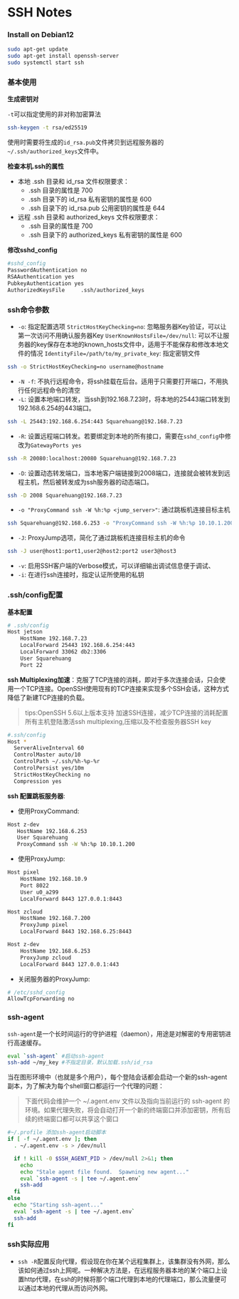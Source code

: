 # SSH Notes

### Install on Debian12
```bash
sudo apt-get update
sudo apt-get install openssh-server
sudo systemctl start ssh
```

### 基本使用

**生成密钥对**

`-t`可以指定使用的非对称加密算法

```bash
ssh-keygen -t rsa/ed25519
```
使用时需要将生成的`id_rsa.pub`文件拷贝到远程服务器的`~/.ssh/authorized_keys`文件中。

**检查本机.ssh的属性**
+ 本地 .ssh 目录和 id_rsa 文件权限要求：
  + .ssh 目录的属性是 700
  + .ssh 目录下的 id_rsa 私有密钥的属性是 600
  + .ssh 目录下的 id_rsa.pub 公用密钥的属性是 644
+ 远程 .ssh 目录和 authorized_keys 文件权限要求：
  + .ssh 目录的属性是 700
  + .ssh 目录下的 authorized_keys 私有密钥的属性是 600

**修改sshd_config**
```sh
#sshd_config
PasswordAuthentication no 
RSAAuthentication yes
PubkeyAuthentication yes
AuthorizedKeysFile     .ssh/authorized_keys
```

### ssh命令参数
+ `-o`: 指定配置选项
    `StrictHostKeyChecking=no`: 忽略服务器Key验证，可以让第一次访问不用确认服务器Key
    `UserKnownHostsFile=/dev/null`: 可以不让服务器的key保存在本地的known_hosts文件中，适用于不能保存和修改本地文件的情况
    `IdentityFile=/path/to/my_private_key`: 指定密钥文件
```sh
ssh -o StrictHostKeyChecking=no username@hostname
```
+ `-N -f`: 不执行远程命令，将ssh挂载在后台。适用于只需要打开端口，不用执行任何远程命令的清空
+ `-L`: 设置本地端口转发，当ssh到192.168.7.23时，将本地的25443端口转发到192.168.6.254的443端口。
```sh
ssh -L 25443:192.168.6.254:443 Squarehuang@192.168.7.23
```
+ `-R`: 设置远程端口转发。若要绑定到本地的所有接口，需要在`sshd_config`中修改为`GatewayPorts yes`
```sh
ssh -R 20080:localhost:20080 Squarehuang@192.168.7.23
```
+ `-D`: 设置动态转发端口，当本地客户端链接到2008端口，连接就会被转发到远程主机，然后被转发成为ssh服务器的动态端口。
```sh
ssh -D 2008 Squarehuang@192.168.7.23
```
+ `-o "ProxyCommand ssh -W %h:%p <jump_server>"`: 通过跳板机连接目标主机 
```sh
ssh Squarehuang@192.168.6.253 -o "ProxyCommand ssh -W %h:%p 10.10.1.200"
```
+ `-J`: ProxyJump选项，简化了通过跳板机连接目标主机的命令
```sh
ssh -J user@host1:port1,user2@host2:port2 user3@host3
```
+ `-v`: 启用SSH客户端的Verbose模式，可以详细输出调试信息便于调试、
+ `-i`: 在进行ssh连接时，指定认证所使用的私钥

### .ssh/config配置
**基本配置**
```sh
# .ssh/config
Host jetson
    HostName 192.168.7.23
    LocalForward 25443 192.168.6.254:443
    LocalForward 33062 db2:3306
    User Squarehuang
    Port 22
```

**ssh Multiplexing加速**：克服了TCP连接的消耗，即对于多次连接会话，只会使用一个TCP连接。OpenSSH使用现有的TCP连接来实现多个SSH会话，这种方式降低了新建TCP连接的负载。
> tips:OpenSSH 5.6以上版本支持
> 加速SSH连接，减少TCP连接的消耗配置所有主机登陆激活ssh multiplexing,压缩以及不检查服务器SSH key
```sh
#.ssh/config
Host *
  ServerAliveInterval 60
  ControlMaster auto/10
  ControlPath ~/.ssh/%h-%p-%r
  ControlPersist yes/10m
  StrictHostKeyChecking no
  Compression yes
```

**ssh 配置跳板服务器**:
+ 使用ProxyCommand:
```sh
Host z-dev
   HostName 192.168.6.253
   User Squarehuang
   ProxyCommand ssh -W %h:%p 10.10.1.200
```

+ 使用ProxyJump:
```sh
Host pixel
    HostName 192.168.10.9
    Port 8022
    User u0_a299
    LocalForward 8443 127.0.0.1:8443

Host zcloud
    HostName 192.168.7.200
    ProxyJump pixel
    LocalForward 8443 192.168.6.25:8443

Host z-dev
    HostName 192.168.6.253
    ProxyJump zcloud
    LocalForward 8443 127.0.0.1:443
```

+ 关闭服务器的ProxyJump:
```sh
# /etc/sshd_config
AllowTcpForwarding no
```

### ssh-agent
`ssh-agent`是一个长时间运行的守护进程（daemon），用途是对解密的专用密钥进行高速缓存。
```sh
eval `ssh-agent` #启动ssh-agent
ssh-add ~/my_key #不指定目录，默认加载.ssh/id_rsa
```
当在图形环境中（也就是多个用户），每个登陆会话都会启动一个新的ssh-agent副本，为了解决为每个shell窗口都运行一个代理的问题：
> 下面代码会维护一个 ~/.agent.env 文件以及指向当前运行的 ssh-agent 的环境。如果代理失败，将会自动打开一个新的终端窗口并添加密钥，所有后续的终端窗口都可以共享这个窗口
```sh
#~/.profile 添加ssh-agent启动脚本
if [ -f ~/.agent.env ]; then
  . ~/.agent.env -s > /dev/null

  if ! kill -0 $SSH_AGENT_PID > /dev/null 2>&1; then
    echo
    echo "Stale agent file found.  Spawning new agent..."
    eval `ssh-agent -s | tee ~/.agent.env`
    ssh-add
  fi
else
  echo "Starting ssh-agent..."
  eval `ssh-agent -s | tee ~/.agent.env`
  ssh-add
fi
```

### ssh实际应用

+ `ssh -R`配置反向代理，假设现在你在某个远程集群上，该集群没有外网，那么该如何通过ssh上网呢。一种解决方法是，在远程服务器本地的某个端口上设置http代理，在ssh的时候将那个端口代理到本地的代理端口，那么流量便可以通过本地的代理从而访问外网。





